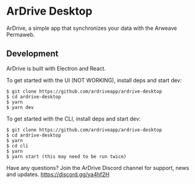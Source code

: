 # ArDrive Desktop

ArDrive, a simple app that synchronizes your data with the Arweave Permaweb.

## Development

ArDrive is built with Electron and React.

To get started with the UI (NOT WORKING), install deps and start dev:

```
$ git clone https://github.com/ardriveapp/ardrive-desktop
$ cd ardrive-desktop
$ yarn
$ yarn dev
```

To get started with the CLI, install deps and start dev:

```
$ git clone https://github.com/ardriveapp/ardrive-desktop
$ cd ardrive-desktop
$ yarn
$ cd cli
$ yarn
$ yarn start (this may need to be run twice)
```
Have any questions?  Join the ArDrive Discord channel for support, news and updates.  https://discord.gg/ya4hf2H
